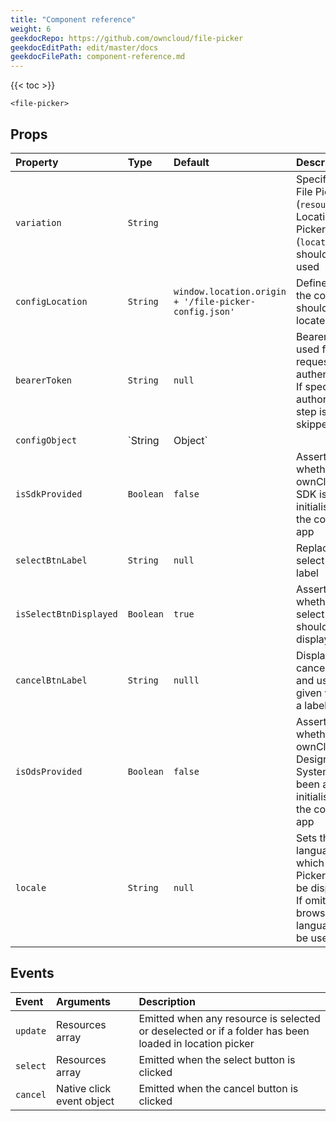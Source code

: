 ```yaml
---
title: "Component reference"
weight: 6
geekdocRepo: https://github.com/owncloud/file-picker
geekdocEditPath: edit/master/docs
geekdocFilePath: component-reference.md
---
```


{{< toc >}}

```vuejs
<file-picker>
```

## Props
| Property | Type | Default | Description |
| :------- | :--- | :------ | :---------- |
| `variation` | `String` | | Specifies if File Picker (`resource`) or Location Picker (`location`) should be used |
| `configLocation` | `String` | `window.location.origin + '/file-picker-config.json'` | Defines where the config file should be located |
| `bearerToken` | `String` | `null` | Bearer token used for requests authentication. If specified, authorization step is skipped |
| `configObject` | `String | Object` | | File Picker config. If defined, fetching config from `configLocation` is skipped |
| `isSdkProvided` | `Boolean` | `false` | Asserts whether ownCloud SDK is already initialised in the consuming app |
| `selectBtnLabel` | `String` | `null` | Replaces the select button label |
| `isSelectBtnDisplayed` | `Boolean` | `true` | Asserts whether the select button should be displayed |
| `cancelBtnLabel` | `String` | `nulll` | Displays the cancel button and uses the given value as a label |
| `isOdsProvided` | `Boolean` | `false` | Asserts whether the ownCloud Design System has been already initialised in the consuming app |
| `locale` | `String` | `null` | Sets the language in which the File Picker should be displayed. If omitted, the browser language will be used |

## Events
| Event | Arguments | Description |
| :---- | :-------- | :---------- |
| `update` | Resources array | Emitted when any resource is selected or deselected or if a folder has been loaded in location picker |
| `select` | Resources array | Emitted when the select button is clicked |
| `cancel` | Native click event object | Emitted when the cancel button is clicked |